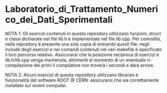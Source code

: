 # Laboratorio_di_Trattamento_Numerico_dei_Dati_Sperimentali

NOTA 1: Gli esercizi contenuti in questa repository utilizzano funzioni, struct e classi dichiarate nel file lib.h e implementate nel file lib.cpp. Per comodità, nella repository è presente una sola copia di entrambi questi file: negli include degli esercizi e nei comandi contenuti nei vari makefile è specificato il loro percorso relativo. Assicurarsi che la posizione reciproca di esercizi e lib.h/lib.cpp venga mantenuta, altrimenti al momento di un eventuale ri-compilazione dei primi il compilatore non troverà i secondi e darà errore.

NOTA 2: Alcuni esercizi di questa repository utilizzano libraries e funzionalità del software ROOT @ CERN: assicurarsi che sia correttamente installato sul vostro computer.
